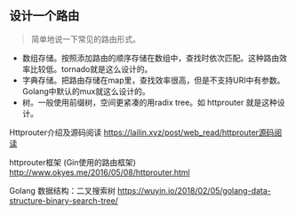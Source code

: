 ## 设计一个路由
> 简单地说一下常见的路由形式。

- 数组存储。按照添加路由的顺序存储在数组中，查找时依次匹配。这种路由效率比较低。tornado就是这么设计的。
- 字典存储。把路由存储在map里，查找效率很高，但是不支持URI中有参数。Golang中默认的mux就这么设计的。
- 树。一般使用前缀树，空间更紧凑的用radix tree。如 httprouter 就是这种设计。


Httprouter介绍及源码阅读
https://lailin.xyz/post/web_read/httprouter源码阅读

httprouter框架 (Gin使用的路由框架)
http://www.okyes.me/2016/05/08/httprouter.html

Golang 数据结构：二叉搜索树
https://wuyin.io/2018/02/05/golang-data-structure-binary-search-tree/